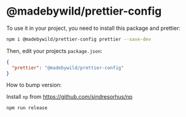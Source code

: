 # @madebywild/prettier-config

To use it in your project, you need to install this package and prettier:

```bash
npm i @madebywild/prettier-config prettier --save-dev
```

Then, edit your projects `package.json`:

```json
{
  "prettier": "@madebywild/prettier-config"
}
```

How to bump version:

Install `np` from https://github.com/sindresorhus/np

```bash
npm run release
```
